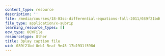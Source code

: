 ```yaml
---
content_type: resource
description: ''
file: /media/courses/18-03sc-differential-equations-fall-2011/089f21bd0eb15eaf9e4517b1931f598d_kRR9EVzr4lc.vtt
file_type: application/x-subrip
learning_resource_types: []
ocw_type: OCWFile
resourcetype: Other
title: 3play caption file
uid: 089f21bd-0eb1-5eaf-9e45-17b1931f598d
---
```

